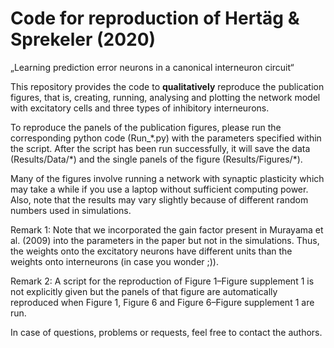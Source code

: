# Code for reproduction of Hertäg & Sprekeler (2020)
„Learning prediction error neurons in a canonical interneuron circuit“

This repository provides the code to **qualitatively** reproduce the publication figures, that is, creating, running, analysing and plotting the network model with excitatory cells and three types of inhibitory interneurons. 

To reproduce the panels of the publication figures, please run the corresponding python code (Run_\*.py) with the parameters specified within the script. After the script has been run successfully, it will save the data (Results/Data/\*) and the single panels of the figure (Results/Figures/\*).

Many of the figures involve running a network with synaptic plasticity which may take a while if you use a laptop without sufficient computing power. Also, note that the results may vary slightly because of different random numbers used in simulations. 

Remark 1: Note that we incorporated the gain factor present in Murayama et al. (2009) into the parameters in the paper but not in the simulations. Thus, the weights onto the excitatory neurons have different units than the weights onto interneurons (in case you wonder ;)).

Remark 2: A script for the reproduction of Figure 1–Figure supplement 1 is not explicitly given but the panels of that figure are automatically reproduced when Figure 1, Figure 6 and Figure 6–Figure supplement 1 are run.

In case of questions, problems or requests, feel free to contact the authors. 
